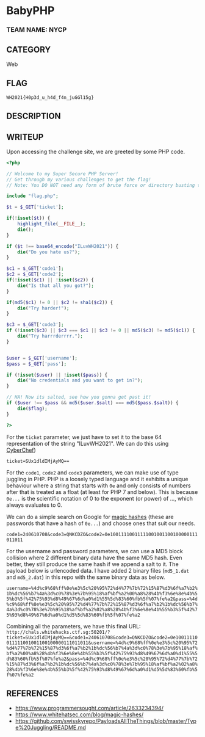 # BabyPHP
### TEAM NAME: NYCP

## CATEGORY
Web

## FLAG
`WH2021{H0p3d_u_h4d_f4n_juGGl15g}`

## DESCRIPTION

## WRITEUP
Upon accessing the challenge site, we are greeted by some PHP code.

```php
<?php

// Welcome to my Super Secure PHP Server!
// Get through my various challenges to get the flag!
// Note: You DO NOT need any form of brute force or directory busting to complete this challenge!

include "flag.php";

$t = $_GET['ticket'];

if(!isset($t)) {
    highlight_file(__FILE__);
    die();
}

if ($t !== base64_encode("ILuvWH2021")) {
    die("Do you hate us?");
}

$c1 = $_GET['code1'];
$c2 = $_GET['code2'];
if(!isset($c1) || !isset($c2)) {
    die("Is that all you got?");
}

if(md5($c1) != 0 || $c2 != sha1($c2)) {
    die("Try harder!");
}

$c3 = $_GET['code3'];
if (!isset($c3) || $c3 === $c1 || $c3 != 0 || md5($c3) != md5($c1)) {
    die("Try harrrderrrr.");
}


$user = $_GET['username'];
$pass = $_GET['pass'];

if (!isset($user) || !isset($pass)) {
    die("No credentials and you want to get in?");
}

// HA! Now its salted, see how you gonna get past it!
if ($user !== $pass && md5($user.$salt) === md5($pass.$salt)) {
    die($flag);
}

?>
```

For the `ticket` parameter, we just have to set it to the base 64 representation of the string "ILuvWH2021". We can do this using [CyberChef](https://gchq.github.io/CyberChef/#recipe=To_Base64('A-Za-z0-9%2B/%3D')&input=SUx1dldIMjAyMQ))

`ticket=SUx1dldIMjAyMQ==`


For the `code1`, `code2` and `code3` parameters, we can make use of type juggling in PHP. PHP is a loosely typed language and it exhibits a unique behaviour where a string that starts with `0e` and only consists of numbers after that is treated as a float (at least for PHP 7 and below). This is because `0e...` is the scientific notation of 0 to the exponent (or power) of ..., which always evaluates to 0.

We can do a simple search on Google for [magic hashes](https://github.com/spaze/hashes) (these are passwords that have a hash of `0e...`) and choose ones that suit our needs.

`code1=240610708&code3=QNKCDZO&code2=0e10011110011111001001100100000111011011`

For the username and password parameters, we can use a MD5 block collision where 2 different binary data have the same MD5 hash. Even better, they still produce the same hash if we append a salt to it. The payload below is urlencoded data. I have added 2 binary files (`md5_1.dat` and `md5_2.dat`) in this repo with the same binary data as below.

`username=%4d%c9%68%ff%0e%e3%5c%20%95%72%d4%77%7b%72%15%87%d3%6f%a7%b2%1b%dc%56%b7%4a%3d%c0%78%3e%7b%95%18%af%bf%a2%00%a8%28%4b%f3%6e%8e%4b%55%b3%5f%42%75%93%d8%49%67%6d%a0%d1%55%5d%83%60%fb%5f%07%fe%a2&pass=%4d%c9%68%ff%0e%e3%5c%20%95%72%d4%77%7b%72%15%87%d3%6f%a7%b2%1b%dc%56%b7%4a%3d%c0%78%3e%7b%95%18%af%bf%a2%02%a8%28%4b%f3%6e%8e%4b%55%b3%5f%42%75%93%d8%49%67%6d%a0%d1%d5%5d%83%60%fb%5f%07%fe%a2`

Combining all the parameters, we have this final URL:
`http://chals.whitehacks.ctf.sg:50201/?ticket=SUx1dldIMjAyMQ==&code1=240610708&code3=QNKCDZO&code2=0e10011110011111001001100100000111011011&username=%4d%c9%68%ff%0e%e3%5c%20%95%72%d4%77%7b%72%15%87%d3%6f%a7%b2%1b%dc%56%b7%4a%3d%c0%78%3e%7b%95%18%af%bf%a2%00%a8%28%4b%f3%6e%8e%4b%55%b3%5f%42%75%93%d8%49%67%6d%a0%d1%55%5d%83%60%fb%5f%07%fe%a2&pass=%4d%c9%68%ff%0e%e3%5c%20%95%72%d4%77%7b%72%15%87%d3%6f%a7%b2%1b%dc%56%b7%4a%3d%c0%78%3e%7b%95%18%af%bf%a2%02%a8%28%4b%f3%6e%8e%4b%55%b3%5f%42%75%93%d8%49%67%6d%a0%d1%d5%5d%83%60%fb%5f%07%fe%a2`

## REFERENCES
* https://www.programmersought.com/article/2633234394/
* https://www.whitehatsec.com/blog/magic-hashes/
* https://github.com/swisskyrepo/PayloadsAllTheThings/blob/master/Type%20Juggling/README.md
